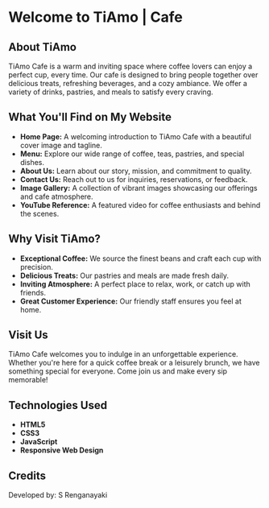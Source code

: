 # Welcome to TiAmo | Cafe

## About TiAmo
TiAmo Cafe is a warm and inviting space where coffee lovers can enjoy a perfect cup, every time. Our cafe is designed to bring people together over delicious treats, refreshing beverages, and a cozy ambiance. We offer a variety of drinks, pastries, and meals to satisfy every craving.

## What You'll Find on My Website
- **Home Page:** A welcoming introduction to TiAmo Cafe with a beautiful cover image and tagline.
- **Menu:** Explore our wide range of coffee, teas, pastries, and special dishes.
- **About Us:** Learn about our story, mission, and commitment to quality.
- **Contact Us:** Reach out to us for inquiries, reservations, or feedback.
- **Image Gallery:** A collection of vibrant images showcasing our offerings and cafe atmosphere.
- **YouTube Reference:** A featured video for coffee enthusiasts and behind the scenes.

## Why Visit TiAmo?
- **Exceptional Coffee:** We source the finest beans and craft each cup with precision.
- **Delicious Treats:** Our pastries and meals are made fresh daily.
- **Inviting Atmosphere:** A perfect place to relax, work, or catch up with friends.
- **Great Customer Experience:** Our friendly staff ensures you feel at home.

## Visit Us
TiAmo Cafe welcomes you to indulge in an unforgettable experience. Whether you're here for a quick coffee break or a leisurely brunch, we have something special for everyone. Come join us and make every sip memorable!

## Technologies Used
- **HTML5**
- **CSS3**
- **JavaScript**
- **Responsive Web Design**

## Credits
Developed by: S Renganayaki

